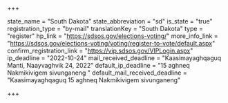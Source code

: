 +++

state_name = "South Dakota"
state_abbreviation = "sd"
is_state = "true"
registration_type = "by-mail"
translationKey = "South Dakota"
type = "register"
hp_link = "https://sdsos.gov/elections-voting/"
more_info_link = "https://sdsos.gov/elections-voting/voting/register-to-vote/default.aspx"
confirm_registration_link = "https://vip.sdsos.gov/VIPLogin.aspx"
ip_deadline = "2022-10-24"
mail_received_deadline = "Kaasimayaghqaguq Manti, Naayvaghvik 24, 2022"
default_ip_deadline = "15 aghneq Nakmikivigem sivunganeng "
default_mail_received_deadline = "Kaasimayaghqaguq 15 aghneq Nakmikivigem sivunganeng"

+++